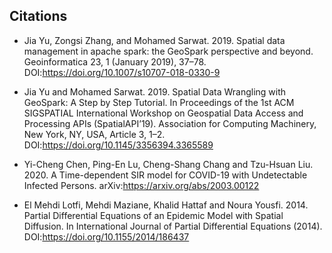 ## Citations

- Jia Yu, Zongsi Zhang, and Mohamed Sarwat. 2019. Spatial data management in apache spark: the GeoSpark perspective and beyond. Geoinformatica 23, 1 (January   2019), 37–78. DOI:https://doi.org/10.1007/s10707-018-0330-9

- Jia Yu and Mohamed Sarwat. 2019. Spatial Data Wrangling with GeoSpark: A Step by Step Tutorial. In Proceedings of the 1st ACM SIGSPATIAL International Workshop on Geospatial Data Access and Processing APIs (SpatialAPI’19). Association for Computing Machinery, New York, NY, USA, Article 3, 1–2. DOI:https://doi.org/10.1145/3356394.3365589

- Yi-Cheng Chen, Ping-En Lu, Cheng-Shang Chang and Tzu-Hsuan Liu. 2020. A Time-dependent SIR model for COVID-19 with Undetectable Infected Persons. arXiv:https://arxiv.org/abs/2003.00122

- El Mehdi Lotfi, Mehdi Maziane, Khalid Hattaf and Noura Yousfi. 2014. Partial Differential Equations of an Epidemic Model with Spatial Diffusion. In International Journal of Partial Differential Equations (2014). DOI:https://doi.org/10.1155/2014/186437
